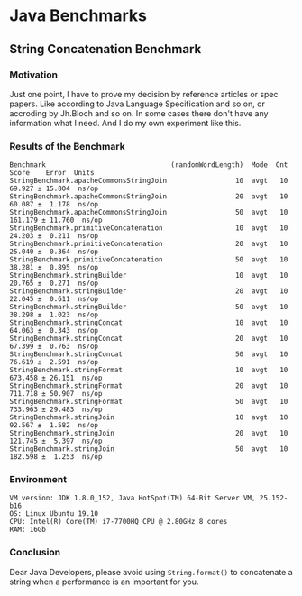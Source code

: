 # Java Benchmarks

## String Concatenation Benchmark

### Motivation
Just one point, I have to prove my decision by reference articles or spec papers.
Like according to Java Language Specification and so on, or accroding by Jh.Bloch and so on.
In some cases there don't have any information what I need. And I do my own experiment like this.

### Results of the Benchmark
```
Benchmark                               (randomWordLength)  Mode  Cnt    Score    Error  Units
StringBenchmark.apacheCommonsStringJoin                 10  avgt   10   69.927 ± 15.804  ns/op
StringBenchmark.apacheCommonsStringJoin                 20  avgt   10   60.087 ±  1.178  ns/op
StringBenchmark.apacheCommonsStringJoin                 50  avgt   10  161.179 ± 11.760  ns/op
StringBenchmark.primitiveConcatenation                  10  avgt   10   24.203 ±  0.211  ns/op
StringBenchmark.primitiveConcatenation                  20  avgt   10   25.040 ±  0.364  ns/op
StringBenchmark.primitiveConcatenation                  50  avgt   10   38.281 ±  0.895  ns/op
StringBenchmark.stringBuilder                           10  avgt   10   20.765 ±  0.271  ns/op
StringBenchmark.stringBuilder                           20  avgt   10   22.045 ±  0.611  ns/op
StringBenchmark.stringBuilder                           50  avgt   10   38.298 ±  1.023  ns/op
StringBenchmark.stringConcat                            10  avgt   10   64.063 ±  0.343  ns/op
StringBenchmark.stringConcat                            20  avgt   10   67.399 ±  0.763  ns/op
StringBenchmark.stringConcat                            50  avgt   10   76.619 ±  2.591  ns/op
StringBenchmark.stringFormat                            10  avgt   10  673.458 ± 26.151  ns/op
StringBenchmark.stringFormat                            20  avgt   10  711.718 ± 50.907  ns/op
StringBenchmark.stringFormat                            50  avgt   10  733.963 ± 29.483  ns/op
StringBenchmark.stringJoin                              10  avgt   10   92.567 ±  1.582  ns/op
StringBenchmark.stringJoin                              20  avgt   10  121.745 ±  5.397  ns/op
StringBenchmark.stringJoin                              50  avgt   10  182.598 ±  1.253  ns/op
```

### Environment

```
VM version: JDK 1.8.0_152, Java HotSpot(TM) 64-Bit Server VM, 25.152-b16
OS: Linux Ubuntu 19.10
CPU: Intel(R) Core(TM) i7-7700HQ CPU @ 2.80GHz 8 cores
RAM: 16Gb
```

### Conclusion

Dear Java Developers, please avoid using `String.format()` to concatenate a string when a performance is an important for you. 
